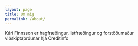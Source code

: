 ```yaml
---
layout: page
title: Um mig
permalink: /about/
---
```


Kári Finnsson er hagfræðingur, listfræðingur og forstöðumaður viðskiptaþróunar hjá Creditinfo 
